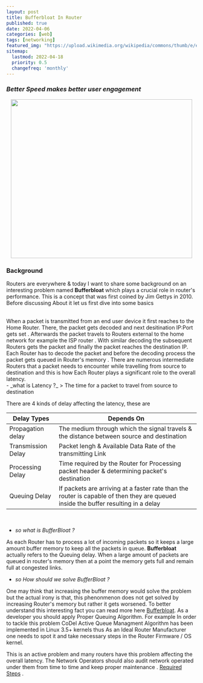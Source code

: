 ```yaml
---
layout: post
title: Bufferbloat In Router
published: true
date: 2022-04-06
categories: [web]
tags: [networking]
featured_img: "https://upload.wikimedia.org/wikipedia/commons/thumb/e/e3/ResidentialGatewayCloseup.jpg/320px-ResidentialGatewayCloseup.jpg"
sitemap:
  lastmod: 2022-04-18
  priority: 0.5
  changefreq: 'monthly'
---
```


### _Better Speed makes better user engagement_

<img src="https://upload.wikimedia.org/wikipedia/commons/thumb/e/e3/ResidentialGatewayCloseup.jpg/320px-ResidentialGatewayCloseup.jpg" width="480" height="420" style="display: block; margin: 0 auto">

### Background 
Routers are everywhere & today I want to share some background on an interesting problem named **Bufferbloat** which plays a crucial role in router's performance. This is a concept that was first coined by Jim Gettys in 2010. Before discussing About it let us first dive into some basics 

<br>
When a packet is transmitted from an end user device it first reaches to the Home Router. There, the packet gets decoded and next desitination IP:Port gets set . Afterwards the packet travels to Routers external to the home network for example the ISP router . With similar decoding the subsequent Routers gets the packet and finally the packet reaches the destination IP. Each Router has to decode the packet and before the decoding process the packet gets queued in Router's memory . There are numerous intermediate Routers that a packet needs to encounter while travelling from source to destination and this is how Each Router plays a significant role to the overall latency.

<br>
- _what is Latency ?_
> The time for a packet to travel from source to destination 

There are 4 kinds of delay affecting the latency, these are

| **Delay Types** | **Depends On** |
| ------ | ------ |
| Propagation delay | The medium through which the signal travels & the distance between source and destination|
| Transmission Delay | Packet lengh & Available Data Rate of the transmitting Link |
| Processing Delay | Time required by the Router for Processing packet header & determining  packet's destination  |
| Queuing Delay  | If packets are arriving at a faster rate than the router is capable of then they are queued inside the buffer resulting in a delay |

<br>

- _so what is BufferBloat ?_

As each Router has to process a lot of incoming packets so it keeps a large amount buffer memory to keep all the packets in queue. **Bufferbloat** actually refers to the Queuing delay. When a large amount of packets are queued in router's memory then at a point the memory gets full and remain full at congested links. 

- _so How should we solve BufferBloat ?_

One may think that increasing the buffer memory would solve the problem but the actual irony is that, this phenonmenon does not get solved by increasing Router's memory but rather it gets worsened. To better understand this interesting fact you can read more here  [Bufferbloat](https://www.bufferbloat.net/projects/bloat/wiki/Introduction/). As a developer you should apply Proper Queuing Algorithm. For example In order to tackle this problem CoDel Active Queue Managment Algorithm has been implemented in Linux 3.5+ kernels thus As an Ideal Router Manufacturer one needs to spot it and take necessary steps in the Router Firmware / OS kernel. 

This is an active problem and many routers have this problem affecting the overall latency. The Network Operators should also audit network operated under them from time to time and keep proper maintenance . [Required Steps](https://www.bufferbloat.net/projects/bloat/wiki/What_can_I_do_about_Bufferbloat/) . 

<br>